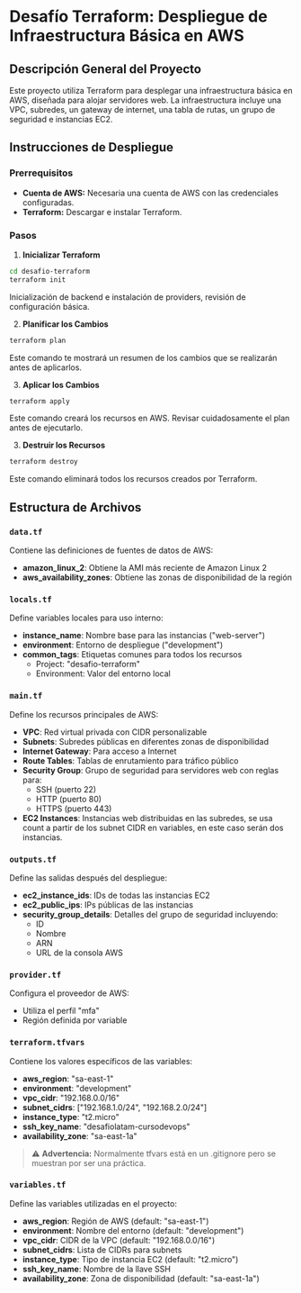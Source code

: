 # Desafío Terraform: Despliegue de Infraestructura Básica en AWS

## Descripción General del Proyecto

Este proyecto utiliza Terraform para desplegar una infraestructura básica en AWS, diseñada para alojar servidores web. La infraestructura incluye una VPC, subredes, un gateway de internet, una tabla de rutas, un grupo de seguridad e instancias EC2.

## Instrucciones de Despliegue

### Prerrequisitos
* **Cuenta de AWS:** Necesaria una cuenta de AWS con las credenciales configuradas.
* **Terraform:** Descargar e instalar Terraform.

### Pasos
1. **Inicializar Terraform**

```sh
cd desafio-terraform
terraform init
```

Inicialización de backend e instalación de providers, revisión de configuración básica.

2. **Planificar los Cambios**

```sh
terraform plan
```

Este comando te mostrará un resumen de los cambios que se realizarán antes de aplicarlos.

3. **Aplicar los Cambios**

```sh
terraform apply
```

Este comando creará los recursos en AWS. Revisar cuidadosamente el plan antes de ejecutarlo.

3. **Destruir los Recursos**

```sh
terraform destroy
```

Este comando eliminará todos los recursos creados por Terraform.

## Estructura de Archivos

### `data.tf`
Contiene las definiciones de fuentes de datos de AWS:
* **amazon_linux_2**: Obtiene la AMI más reciente de Amazon Linux 2
* **aws_availability_zones**: Obtiene las zonas de disponibilidad de la región

### `locals.tf`
Define variables locales para uso interno:
* **instance_name**: Nombre base para las instancias ("web-server")
* **environment**: Entorno de despliegue ("development")
* **common_tags**: Etiquetas comunes para todos los recursos
  - Project: "desafio-terraform"
  - Environment: Valor del entorno local

### `main.tf`
Define los recursos principales de AWS:
* **VPC**: Red virtual privada con CIDR personalizable
* **Subnets**: Subredes públicas en diferentes zonas de disponibilidad
* **Internet Gateway**: Para acceso a Internet
* **Route Tables**: Tablas de enrutamiento para tráfico público
* **Security Group**: Grupo de seguridad para servidores web con reglas para:
  - SSH (puerto 22)
  - HTTP (puerto 80)
  - HTTPS (puerto 443)
* **EC2 Instances**: Instancias web distribuidas en las subredes, se usa count a partir de los subnet CIDR en variables, en este caso serán dos instancias.

### `outputs.tf`
Define las salidas después del despliegue:
* **ec2_instance_ids**: IDs de todas las instancias EC2
* **ec2_public_ips**: IPs públicas de las instancias
* **security_group_details**: Detalles del grupo de seguridad incluyendo:
  - ID
  - Nombre
  - ARN
  - URL de la consola AWS

### `provider.tf`
Configura el proveedor de AWS:
* Utiliza el perfil "mfa"
* Región definida por variable

### `terraform.tfvars`
Contiene los valores específicos de las variables:
* **aws_region**: "sa-east-1"
* **environment**: "development"
* **vpc_cidr**: "192.168.0.0/16"
* **subnet_cidrs**: ["192.168.1.0/24", "192.168.2.0/24"]
* **instance_type**: "t2.micro"
* **ssh_key_name**: "desafiolatam-cursodevops"
* **availability_zone**: "sa-east-1a"

> ⚠️ **Advertencia:** Normalmente tfvars está en un .gitignore pero se muestran por ser una práctica.

### `variables.tf`
Define las variables utilizadas en el proyecto:
* **aws_region**: Región de AWS (default: "sa-east-1")
* **environment**: Nombre del entorno (default: "development")
* **vpc_cidr**: CIDR de la VPC (default: "192.168.0.0/16")
* **subnet_cidrs**: Lista de CIDRs para subnets
* **instance_type**: Tipo de instancia EC2 (default: "t2.micro")
* **ssh_key_name**: Nombre de la llave SSH
* **availability_zone**: Zona de disponibilidad (default: "sa-east-1a")
